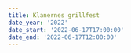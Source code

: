 ```yaml
---
title: Klanernes grillfest
date_year: '2022'
date_start: '2022-06-17T17:00:00'
date_end: '2022-06-17T12:00:00'
---
```



